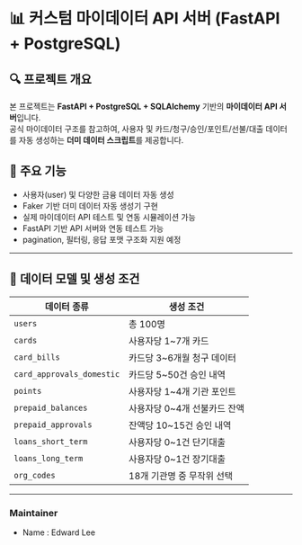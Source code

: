 # 📊 커스텀 마이데이터 API 서버 (FastAPI + PostgreSQL)

## 🔍 프로젝트 개요

본 프로젝트는 **FastAPI + PostgreSQL + SQLAlchemy** 기반의 **마이데이터 API 서버**입니다.  
공식 마이데이터 구조를 참고하여, 사용자 및 카드/청구/승인/포인트/선불/대출 데이터를 자동 생성하는 **더미 데이터 스크립트**를 제공합니다.

## 🚀 주요 기능

- 사용자(user) 및 다양한 금융 데이터 자동 생성
- Faker 기반 더미 데이터 자동 생성기 구현
- 실제 마이데이터 API 테스트 및 연동 시뮬레이션 가능
- FastAPI 기반 API 서버와 연동 테스트 가능
- pagination, 필터링, 응답 포맷 구조화 지원 예정

---

## 🧱 데이터 모델 및 생성 조건

| 데이터 종류                  | 생성 조건                           |
|---------------------------|------------------------------------|
| `users`                  | 총 100명                             |
| `cards`                  | 사용자당 1~7개 카드                   |
| `card_bills`             | 카드당 3~6개월 청구 데이터             |
| `card_approvals_domestic`| 카드당 5~50건 승인 내역               |
| `points`                 | 사용자당 1~4개 기관 포인트             |
| `prepaid_balances`       | 사용자당 0~4개 선불카드 잔액            |
| `prepaid_approvals`      | 잔액당 10~15건 승인 내역               |
| `loans_short_term`       | 사용자당 0~1건 단기대출                |
| `loans_long_term`        | 사용자당 0~1건 장기대출                |
| `org_codes`              | 18개 기관명 중 무작위 선택             |


---
### Maintainer
- Name : Edward Lee

